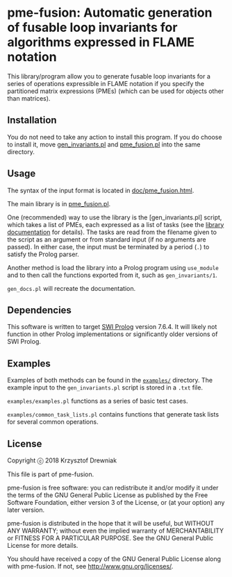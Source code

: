 # pme-fusion: Automatic generation of fusable loop invariants for algorithms expressed in FLAME notation

This library/program allow you to generate fusable loop invariants for
a series of operations expressible in FLAME notation if you specify
the partitioned matrix expressions (PMEs) (which can be used for
objects other than matrices).

## Installation
You do not need to take any action to install this program. If you do
choose to install it, move [gen_invariants.pl](gen_invariants.pl)
and [pme_fusion.pl](pme_fusion.pl) into the same directory.

## Usage
The syntax of the input format is located in
[doc/pme_fusion.html](doc/pme_fusion.pl).

The main library is in [pme_fusion.pl](pme_fusion.pl).

One (recommended) way to use the library is the [gen_invariants.pl]
script, which takes a list of PMEs, each expressed as a list of tasks
(see the [library documentation](doc/pme_fusion.pl) for details). The
tasks are read from the filename given to the script as an argument or
from standard input (if no arguments are passed). In either case, the
input must be terminated by a period (`.`) to satisfy the Prolog parser.

Another method is load the library into a Prolog program using
`use_module` and to then call the functions exported from it, such as
`gen_invariants/1`.

`gen_docs.pl` will recreate the documentation.

## Dependencies
This software is written to target
[SWI Prolog](http://www.swi-prolog.org/) version 7.6.4. It will likely
not function in other Prolog implementations or significantly older
versions of SWI Prolog.

## Examples
Examples of both methods can be found in the [`examples/`](examples/)
directory. The example input to the `gen_invariants.pl` script is
stored in a `.txt` file.

`examples/examples.pl` functions as a series of basic test cases.

`examples/common_task_lists.pl` contains functions that generate task
lists for several common operations.

## License
Copyright ⓒ 2018 Krzysztof Drewniak

This file is part of pme-fusion.

pme-fusion is free software: you can redistribute it and/or modify
it under the terms of the GNU General Public License as published by
the Free Software Foundation, either version 3 of the License, or
(at your option) any later version.

pme-fusion is distributed in the hope that it will be useful,
but WITHOUT ANY WARRANTY; without even the implied warranty of
MERCHANTABILITY or FITNESS FOR A PARTICULAR PURPOSE.  See the
GNU General Public License for more details.

You should have received a copy of the GNU General Public License
along with pme-fusion. If not, see <http://www.gnu.org/licenses/>.
